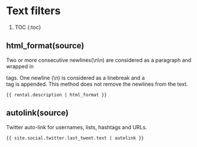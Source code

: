# Text filters
1. TOC
{:toc}

## html_format(source)

Two or more consecutive newlines(\n\n) are considered as a paragraph and wrapped in <p> tags. One newline (\n) is considered as a linebreak and a <br /> tag is appended. This method does not remove the newlines from the text.

~~~django
{{ rental.description | html_format }}
~~~

## autolink(source)

Twitter auto-link for usernames, lists, hashtags and URLs.

~~~django
{{ site.social.twitter.last_tweet.text | autolink }}
~~~
